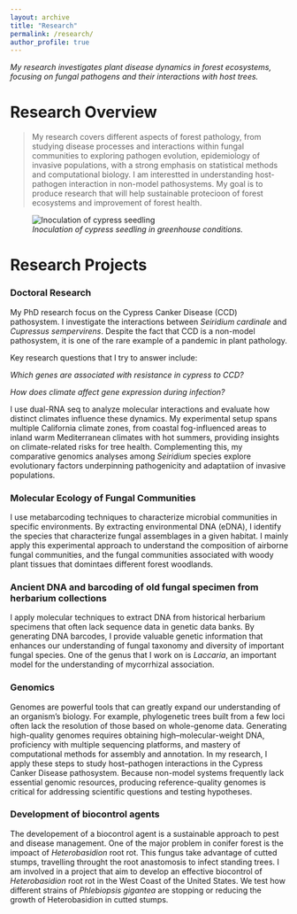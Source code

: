 ```yaml
---
layout: archive
title: "Research"
permalink: /research/
author_profile: true
---
```

_My research investigates plant disease dynamics in forest ecosystems, focusing on fungal pathogens and their interactions with host trees._

# Research Overview 

> My research covers different aspects of forest pathology, from studying disease processes and interactions within fungal communities to exploring pathogen evolution, epidemiology of invasive populations, with a strong emphasis on statistical methods and computational biology. I am interestted in understanding host-pathogen interaction in non-model pathosystems. My goal is to produce research that will help sustainable protecioon of forest ecosystems and improvement of forest health. 

<figure>
  <img src="/images/inoculation_1.jpg" alt="Inoculation of cypress seedling">
  <figcaption><em>Inoculation of cypress seedling in greenhouse conditions.</em></figcaption>
</figure>

# Research Projects

### Doctoral Research
My PhD research focus on the Cypress Canker Disease (CCD) pathosystem. I investigate the interactions between _Seiridium cardinale_ and _Cupressus sempervirens_. Despite the fact that CCD is a non-model pathosystem, it is one of the rare example of a pandemic in plant pathology.    

Key research questions that I try to answer include:

_Which genes are associated with resistance in cypress to CCD?_

_How does climate affect gene expression during infection?_

I use dual-RNA seq to analyze molecular interactions and evaluate how distinct climates influence these dynamics. My experimental setup spans multiple California climate zones, from coastal fog-influenced areas to inland warm Mediterranean climates with hot summers, providing insights on climate-related risks for tree health.
Complementing this, my comparative genomics analyses among _Seiridium_ species explore evolutionary factors underpinning pathogenicity and adaptatiion of invasive populations. 

### Molecular Ecology of Fungal Communities
I use metabarcoding techniques to characterize microbial communities in specific environments. By extracting environmental DNA (eDNA), I identify the species that characterize fungal assemblages in a given habitat. I mainly apply this experimental approach to understand the composition of airborne fungal communities, and the fungal communities associated with woody plant tissues that domintaes different forest woodlands. 

### Ancient DNA and barcoding of old fungal specimen from herbarium collections
I apply molecular techniques to extract DNA from historical herbarium specimens that often lack sequence data in genetic data banks. By generating DNA barcodes, I provide valuable genetic information that enhances our understanding of fungal taxonomy and diversity of important fungal species. One of the genus that I work on is _Laccaria_, an important model for the understanding of mycorrhizal association. 

### Genomics
Genomes are powerful tools that can greatly expand our understanding of an organism’s biology. For example, phylogenetic trees built from a few loci often lack the resolution of those based on whole-genome data. Generating high-quality genomes requires obtaining high–molecular-weight DNA, proficiency with multiple sequencing platforms, and mastery of computational methods for assembly and annotation. In my research, I apply these steps to study host–pathogen interactions in the Cypress Canker Disease pathosystem. Because non-model systems frequently lack essential genomic resources, producing reference-quality genomes is critical for addressing scientific questions and testing hypotheses.

### Development of biocontrol agents
The developement of a biocontrol agent is a sustainable approach to pest and disease management. One of the major problem in conifer forest is the impoact of _Heterobasidion_ root rot. This fungus take advantage of cutted stumps, travelling throught the root anastomosis to infect standing trees. 
I am involved in a project that aim to develop an effective biocontrol of _Heterobasidion_ root rot in the West Coast of the United States. We test how different strains of _Phlebiopsis gigantea_ are stopping or reducing the growth of Heterobasidion in cutted stumps.  

